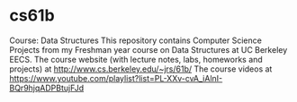 cs61b
=====

Course: Data Structures
This repository contains Computer Science Projects from my Freshman year course on Data Structures 
at UC Berkeley EECS.
The course website (with lecture notes, labs, homeworks and projects) at http://www.cs.berkeley.edu/~jrs/61b/
The course videos at https://www.youtube.com/playlist?list=PL-XXv-cvA_iAlnI-BQr9hjqADPBtujFJd
